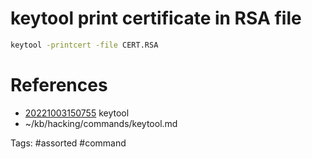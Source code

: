 # keytool print certificate in RSA file
```bash
keytool -printcert -file CERT.RSA
```

# References
- [20221003150755](/zet/20221003150755/README.md) keytool
- ~/kb/hacking/commands/keytool.md

Tags:
    #assorted #command
